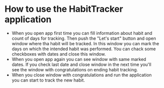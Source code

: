 # How to use the HabitTracker application

- When you open app first time you can fill information about habit and count of days for tracking. Then push the "Let's start" button and open window where tha habit will  be tracked. In this window you can mark the days on which the intended habit was performed. You can chack some checkboxes with dates and close this window. 
- When you open app again you can see window with same marked dates. If you check last date and close window in the next time you'll see the window with congratulations on ending habit tracking.
- When you close window with congratulations and run the application you can start to track the new habit. 
